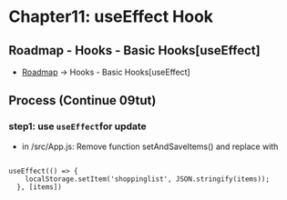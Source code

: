 # Chapter11:  useEffect Hook

## Roadmap - Hooks - Basic Hooks[useEffect]

- [Roadmap](https://roadmap.sh/react)    ->    Hooks - Basic Hooks[useEffect]

## Process (Continue 09tut)

### step1: use `useEffect`for update

- in /src/App.js: Remove function setAndSaveItems() and replace with

<pre><code>
useEffect(() => {
    localStorage.setItem('shoppinglist', JSON.stringify(items));
  }, [items])
</code></pre>

    


